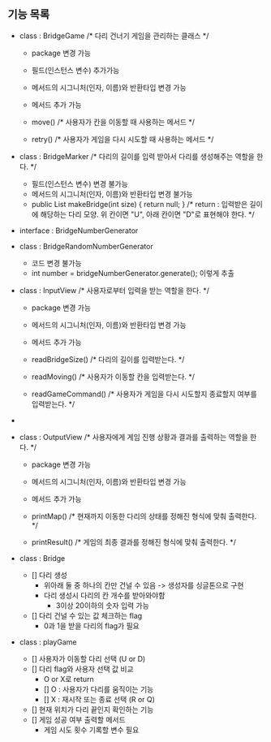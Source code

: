 ## 기능 목록

- class : BridgeGame
/* 다리 건너기 게임을 관리하는 클래스 */
  - package 변경 가능 
  - 필드(인스턴스 변수) 추가가능
  - 메서드의 시그니처(인자, 이름)와 반환타입 변경 가능
  - 메서드 추가 가능

  - move()
    /* 사용자가 칸을 이동할 때 사용하는 메서드 */
  - retry()
    /* 사용자가 게임을 다시 시도할 때 사용하는 메서드 */

- class : BridgeMarker
/* 다리의 길이를 입력 받아서 다리를 생성해주는 역할을 한다. */
  - 필드(인스턴스 변수) 변경 불가능
  - 메서드의 시그니처(인자, 이름)와 반환타입 변경 불가능
  - public List<String> makeBridge(int size) {
    return null;
    }
    /* return : 입력받은 길이에 해당하는 다리 모양. 위 칸이면 "U", 아래 칸이면 "D"로 표현해야 한다. */

- interface : BridgeNumberGenerator
- class : BridgeRandomNumberGenerator
  - 코드 변경 불가능
  - int number = bridgeNumberGenerator.generate(); 이렇게 추출

- class : InputView
/* 사용자로부터 입력을 받는 역할을 한다. */
  - package 변경 가능
  - 메서드의 시그니처(인자, 이름)와 반환타입 변경 가능
  - 메서드 추가 가능

  - readBridgeSize()
    /* 다리의 길이를 입력받는다. */
  - readMoving()
    /* 사용자가 이동할 칸을 입력받는다. */
  - readGameCommand()
    /* 사용자가 게임을 다시 시도할지 종료할지 여부를 입력받는다. */
- 
- class : OutputView
/* 사용자에게 게임 진행 상황과 결과를 출력하는 역할을 한다. */
  - package 변경 가능
  - 메서드의 시그니처(인자, 이름)와 반환타입 변경 가능
  - 메서드 추가 가능

  - printMap()
    /* 현재까지 이동한 다리의 상태를 정해진 형식에 맞춰 출력한다. */
  - printResult()
    /* 게임의 최종 결과를 정해진 형식에 맞춰 출력한다. */
  

- class : Bridge
  - [] 다리 생성
    - 위아래 둘 중 하나의 칸만 건널 수 있음 -> 생성자를 싱글톤으로 구현
    - 다리 생성시 다리의 칸 개수를 받아와야함
      - 3이상 20이하의 숫자 입력 가능
  - [] 다리 건널 수 있는 값 체크하는 flag
    - 0과 1을 받을 다리의 flag가 필요
- class : playGame
  - [] 사용자가 이동할 다리 선택 (U or D)
  - [] 다리 flag와 사용자 선택 값 비교
    - O or X로 return
    - [] O : 사용자가 다리를 움직이는 기능
    - [] X : 재시작 또는 종료 선택 (R or Q)
  - [] 현재 위치가 다리 끝인지 확인하는 기능
  - [] 게임 성공 여부 출력할 메서드
    - 게임 시도 횟수 기록할 변수 필요